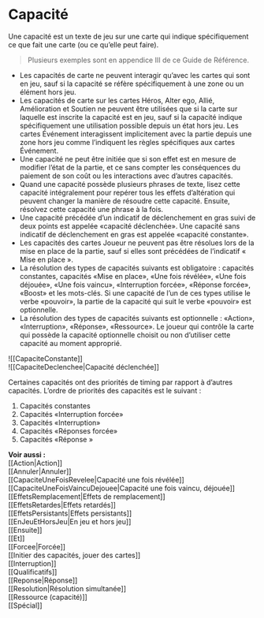 # Capacité
Une capacité est un texte de jeu sur une carte qui indique spécifiquement ce que fait une carte (ou ce qu’elle peut faire).

>Plusieurs exemples sont en appendice III de ce Guide de Référence.

- Les capacités de carte ne peuvent interagir qu’avec les cartes qui sont en jeu, sauf si la capacité se réfère spécifiquement à une zone ou un élément hors jeu.
- Les capacités de carte sur les cartes Héros, Alter ego, Allié, Amélioration et Soutien ne peuvent être utilisées que si la carte sur laquelle est inscrite la capacité est en jeu, sauf si la capacité indique spécifiquement une utilisation possible depuis un état hors jeu. Les cartes Événement interagissent implicitement avec la partie depuis une zone hors jeu comme l’indiquent les règles spécifiques aux cartes Événement.
- Une capacité ne peut être initiée que si son effet est en mesure de modifier l’état de la partie, et ce sans compter les conséquences du paiement de son coût ou les interactions avec d’autres capacités.
- Quand une capacité possède plusieurs phrases de texte, lisez cette capacité intégralement pour repérer tous les effets d’altération qui peuvent changer la manière de résoudre cette capacité. Ensuite, résolvez cette capacité une phrase à la fois.
- Une capacité précédée d’un indicatif de déclenchement en gras suivi de deux points est appelée «capacité déclenchée». Une capacité sans indicatif de déclenchement en gras est appelée «capacité constante».
- Les capacités des cartes Joueur ne peuvent pas être résolues lors de la mise en place de la partie, sauf si elles sont précédées de l’indicatif « Mise en place ».
- La résolution des types de capacités suivants est obligatoire : capacités constantes, capacités «Mise en place», «Une fois révélée», «Une fois déjouée», «Une fois vaincu», «Interruption forcée», «Réponse forcée», «Boost» et les mots-clés. Si une capacité de l’un de ces types utilise le verbe «pouvoir», la partie de la capacité qui suit le verbe «pouvoir» est optionnelle.
- La résolution des types de capacités suivants est optionnelle : «Action», «Interruption», «Réponse», «Ressource». Le joueur qui contrôle la carte qui possède la capacité optionnelle choisit ou non d’utiliser cette capacité au moment approprié.

![[CapaciteConstante]]  
![[CapaciteDeclenchee|Capacité déclenchée]]

Certaines capacités ont des priorités de timing par rapport à d’autres capacités.
L’ordre de priorités des capacités est le suivant :
1. Capacités constantes
2. Capacités «Interruption forcée»
3. Capacités «Interruption»
4. Capacités «Réponses forcée»
5. Capacités «Réponse »

**Voir aussi :**  
[[Action|Action]]  
[[Annuler|Annuler]]  
[[CapaciteUneFoisRevelee|Capacité une fois révélée]]  
[[CapaciteUneFoisVaincuDejouee|Capacité une fois vaincu, déjouée]]  
[[EffetsRemplacement|Effets de remplacement]]  
[[EffetsRetardes|Effets retardés]]  
[[EffetsPersistants|Effets persistants]]  
[[EnJeuEtHorsJeu|En jeu et hors jeu]]  
[[Ensuite]]  
[[Et]]  
[[Forcee|Forcée]]  
[[Initier des capacités, jouer des cartes]]  
[[Interruption]]  
[[Qualificatifs]]  
[[Reponse|Réponse]]  
[[Resolution|Résolution simultanée]]  
[[Ressource (capacité)]]  
[[Spécial]]
